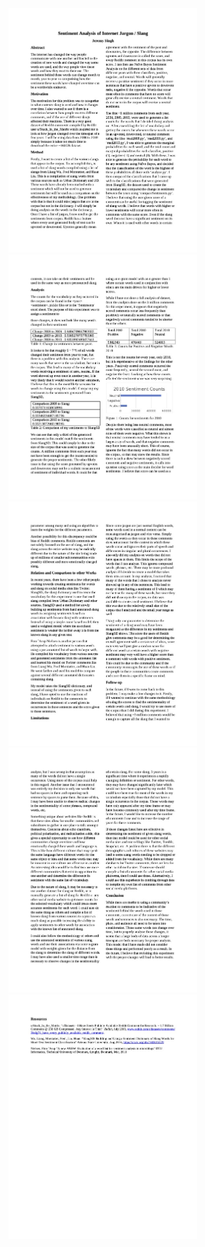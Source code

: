 <img src="Paper Files/Sentiment Analysis of Internet Jargon 1.jpg" width=60%>
<img src="Paper Files/Sentiment Analysis of Internet Jargon 2.jpg" width=60%>
<img src="Paper Files/Sentiment Analysis of Internet Jargon 3.jpg" width=60%>
<img src="Paper Files/Sentiment Analysis of Internet Jargon 4.jpg" width=60%>
<img src="Paper Files/Sentiment Analysis of Internet Jargon 5.jpg" width=60%>
